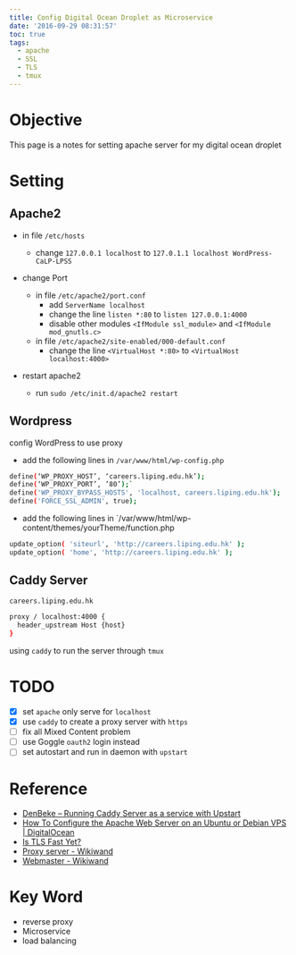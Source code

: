 ```yaml
---
title: Config Digital Ocean Droplet as Microservice
date: '2016-09-29 08:31:57'
toc: true
tags:
  - apache
  - SSL
  - TLS
  - tmux
---
```


# Objective

This page is a notes for setting apache server for my digital ocean droplet

# Setting

## Apache2

- in file `/etc/hosts`
  - change `127.0.0.1 localhost` to `127.0.1.1 localhost WordPress-CaLP-LPSS`

- change Port
  - in file `/etc/apache2/port.conf`
    - add `ServerName localhost`
    - change the line `listen *:80` to `listen 127.0.0.1:4000`
    - disable other modules `<IfModule ssl_module>` and `<IfModule mod_gnutls.c>`
  - in file `/etc/apache2/site-enabled/000-default.conf`
    - change the line `<VirtualHost *:80>` to `<VirtualHost localhost:4000>`

- restart apache2
  - run `sudo /etc/init.d/apache2 restart`

## Wordpress

config WordPress to use proxy

- add the following lines in `/var/www/html/wp-config.php`

```sh
define(‘WP_PROXY_HOST’, ‘careers.liping.edu.hk’);
define(‘WP_PROXY_PORT’, ’80’);`
define('WP_PROXY_BYPASS_HOSTS', 'localhost, careers.liping.edu.hk');
define('FORCE_SSL_ADMIN', true);
```

- add the following lines in `/var/www/html/wp-content/themes/yourTheme/function.php

```sh
update_option( 'siteurl', 'http://careers.liping.edu.hk' );
update_option( 'home', 'http://careers.liping.edu.hk' );
```

## Caddy Server

```sh
careers.liping.edu.hk

proxy / localhost:4000 {
  header_upstream Host {host}
}
```

using `caddy` to run the server through `tmux`

# TODO

- [x] set `apache` only serve for `localhost`
- [x] use `caddy` to create a proxy server with `https`
- [ ] fix all Mixed Content problem
- [ ] use Goggle `oauth2` login instead
- [ ] set autostart and run in daemon with `upstart`

# Reference

- [DenBeke – Running Caddy Server as a service with Upstart][@1]
- [How To Configure the Apache Web Server on an Ubuntu or Debian VPS | DigitalOcean][@2]
- [Is TLS Fast Yet?][@3]
- [Proxy server - Wikiwand][@4]
- [Webmaster - Wikiwand][@5]

# Key Word

- reverse proxy
- Microservice
- load balancing


<!-- reference links -->

[@1]: https://denbeke.be/blog/servers/running-caddy-server-as-a-service/
[@2]: https://www.digitalocean.com/community/tutorials/how-to-configure-the-apache-web-server-on-an-ubuntu-or-debian-vps
[@3]: https://istlsfastyet.com/
[@4]: https://www.wikiwand.com/en/Proxy_server#/Web_proxy_servers
[@5]: https://www.wikiwand.com/en/Webmaster
